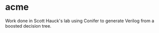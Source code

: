 # acme
Work done in Scott Hauck's lab using Conifer to generate Verilog from a boosted decision tree.
